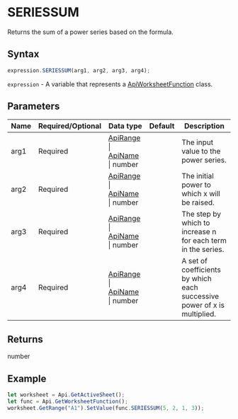 # SERIESSUM

Returns the sum of a power series based on the formula.

## Syntax

```javascript
expression.SERIESSUM(arg1, arg2, arg3, arg4);
```

`expression` - A variable that represents a [ApiWorksheetFunction](../ApiWorksheetFunction.md) class.

## Parameters

| **Name** | **Required/Optional** | **Data type** | **Default** | **Description** |
| ------------- | ------------- | ------------- | ------------- | ------------- |
| arg1 | Required | [ApiRange](../../ApiRange/ApiRange.md) \| [ApiName](../../ApiName/ApiName.md) \| number |  | The input value to the power series. |
| arg2 | Required | [ApiRange](../../ApiRange/ApiRange.md) \| [ApiName](../../ApiName/ApiName.md) \| number |  | The initial power to which x will be raised. |
| arg3 | Required | [ApiRange](../../ApiRange/ApiRange.md) \| [ApiName](../../ApiName/ApiName.md) \| number |  | The step by which to increase n for each term in the series. |
| arg4 | Required | [ApiRange](../../ApiRange/ApiRange.md) \| [ApiName](../../ApiName/ApiName.md) \| number |  | A set of coefficients by which each successive power of x is multiplied. |

## Returns

number

## Example



```javascript editor-xlsx
let worksheet = Api.GetActiveSheet();
let func = Api.GetWorksheetFunction();
worksheet.GetRange("A1").SetValue(func.SERIESSUM(5, 2, 1, 3));
```
